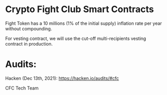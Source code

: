 # Crypto Fight Club Smart Contracts

Fight Token has a 10 millions (1% of the initial supply) inflation rate per year without compounding.

For vesting contract, we will use the cut-off multi-recipients vesting contract in production.

# Audits:

Hacken (Dec 13th, 2021): https://hacken.io/audits/#cfc


CFC Tech Team
